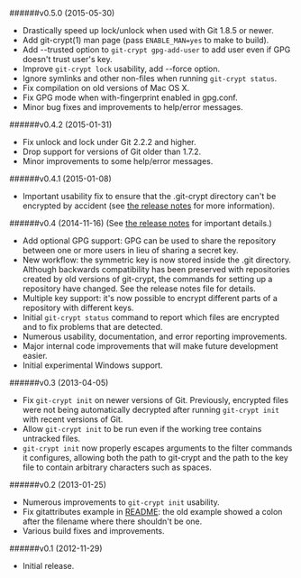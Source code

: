 
######v0.5.0 (2015-05-30)
* Drastically speed up lock/unlock when used with Git 1.8.5 or newer.
* Add git-crypt(1) man page (pass `ENABLE_MAN=yes` to make to build).
* Add --trusted option to `git-crypt gpg-add-user` to add user even if
  GPG doesn't trust user's key.
* Improve `git-crypt lock` usability, add --force option.
* Ignore symlinks and other non-files when running `git-crypt status`.
* Fix compilation on old versions of Mac OS X.
* Fix GPG mode when with-fingerprint enabled in gpg.conf.
* Minor bug fixes and improvements to help/error messages.

######v0.4.2 (2015-01-31)
* Fix unlock and lock under Git 2.2.2 and higher.
* Drop support for versions of Git older than 1.7.2.
* Minor improvements to some help/error messages.

######v0.4.1 (2015-01-08)
* Important usability fix to ensure that the .git-crypt directory
  can't be encrypted by accident (see
  [the release notes](RELEASE_NOTES-0.4.1.md) for more information).

######v0.4 (2014-11-16)
(See [the release notes](RELEASE_NOTES-0.4.md) for important details.)
*   Add optional GPG support: GPG can be used to share the repository
    between one or more users in lieu of sharing a secret key.
*   New workflow: the symmetric key is now stored inside the .git
    directory.  Although backwards compatibility has been preserved
    with repositories created by old versions of git-crypt, the
    commands for setting up a repository have changed.  See the
    release notes file for details.
*   Multiple key support: it's now possible to encrypt different parts
    of a repository with different keys.
*   Initial `git-crypt status` command to report which files are
    encrypted and to fix problems that are detected.
*   Numerous usability, documentation, and error reporting improvements.
*   Major internal code improvements that will make future development
    easier.
*   Initial experimental Windows support.

######v0.3 (2013-04-05)
*   Fix `git-crypt init` on newer versions of Git.  Previously,
    encrypted files were not being automatically decrypted after running
    `git-crypt init` with recent versions of Git.
*   Allow `git-crypt init` to be run even if the working tree contains
    untracked files.
*   `git-crypt init` now properly escapes arguments to the filter
    commands it configures, allowing both the path to git-crypt and the
    path to the key file to contain arbitrary characters such as spaces.

######v0.2 (2013-01-25)
*   Numerous improvements to `git-crypt init` usability.
*   Fix gitattributes example in [README](README.md): the old example
    showed a colon after the filename where there shouldn't be one.
*   Various build fixes and improvements.

######v0.1 (2012-11-29)
*   Initial release.
